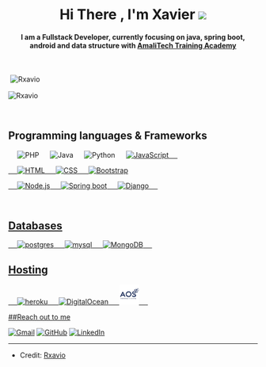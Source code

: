 
<h1 align="center">Hi There , I'm Xavier <img src="https://media.giphy.com/media/hvRJCLFzcasrR4ia7z/giphy.gif" width="35"></h1>

<h4 align="center">I am a Fullstack Developer, currently focusing on java, spring boot, android and data structure with <a href="https://amalitech.org/">AmaliTech Training Academy</a></h4>
<br>


<p>&nbsp;<img align="center" src="https://github-readme-stats.vercel.app/api?username=Rxavio&show_icons=true&locale=en&cache_seconds=86400&theme=dark" alt="Rxavio" /></p>

<p><img align="center" src="https://github-readme-stats.vercel.app/api/top-langs/?username=Rxavio&layout=compact&cache_seconds=86400&theme=dark" alt="Rxavio" /></p>

<!-- <p><img align="center" src="https://github-readme-streak-stats.herokuapp.com/?user=Rxavio&cache_seconds=86400&theme=dark" alt="Rxavio" /></p> -->
<br>

## Programming languages & Frameworks

<p align="left"> 
  &emsp;
    <img alt="PHP" src="https://img.shields.io/badge/PHP-%23777BB4.svg?logo=php&logoColor=white"/>
  &emsp;
    <img alt="Java" src="https://img.shields.io/badge/Java-%23007396.svg?logo=java&logoColor=white">
  &emsp;
    <img alt="Python" src="https://img.shields.io/badge/Python%20-%2314354C.svg?logo=python&logoColor=white">
  </a>
 &emsp;
  <a href="https://developer.mozilla.org/en-US/docs/Web/JavaScript" target="_blank"> 
     <img alt="JavaScript" src="https://img.shields.io/badge/JavaScript%20-%23F7DF1E.svg?logo=javascript&logoColor=black">
&emsp;
</p>

<p align="left"> 
  &emsp; 
   <img alt="HTML" src="https://img.shields.io/badge/HTML5%20-%23E34F26.svg?logo=html5&logoColor=white">  
  &emsp;
    <img alt="CSS" src="https://img.shields.io/badge/CSS%20-%231572B6.svg?logo=css3&logoColor=white">
   &emsp;
  <img alt="Bootstrap" src="https://img.shields.io/badge/Bootstrap-%23563D7C.svg?style=flat&logo=bootstrap&logoColor=white"/>
</p>


<p align="left"> 
  &emsp; 
   <img alt="Node.js" src="https://img.shields.io/badge/node.js-6DA55F?style=for-the-badge&logo=node.js&logoColor=white">
  &emsp;
   <img alt="Spring boot" src="https://img.shields.io/badge/spring-%236DB33F.svg?style=for-the-badge&logo=spring&logoColor=white">
   &emsp;
   <img alt="Django" src="https://img.shields.io/badge/django-%23092E20.svg?style=for-the-badge&logo=django&logoColor=white"/>
&emsp;	
</p>
<br/>

## Databases

<p align="left"> 
  &emsp;
    <img alt="postgres" src="https://img.shields.io/badge/postgres-%23316192.svg?style=for-the-badge&logo=postgresql&logoColor=white"/>
  &emsp;
    <img alt="mysql" src="https://img.shields.io/badge/mysql-%2300f.svg?style=for-the-badge&logo=mysql&logoColor=white">
  &emsp;
    <img alt="MongoDB" src="https://img.shields.io/badge/MongoDB-%234ea94b.svg?style=for-the-badge&logo=mongodb&logoColor=white">
&emsp;
</p>

## Hosting

<p align="left"> 
  &emsp;
    <img alt="heroku" src="https://img.shields.io/badge/heroku-%23430098.svg?style=for-the-badge&logo=heroku&logoColor=white"/>
  &emsp;
    <img alt="DigitalOcean" src="https://img.shields.io/badge/DigitalOcean-%230167ff.svg?style=for-the-badge&logo=digitalOcean&logoColor=white">
&emsp;
<img alt="aos" src="aos.png" width="40px" height="40px">
&emsp;
</p>

##Reach out to me
<p align="left">
	<a href="mailto:rucahoxavi@gmail.com"><img src="https://img.icons8.com/bubbles/50/000000/gmail.png" alt="Gmail"/></a>
	<a href="https://github.com/Rxavio"><img src="https://img.icons8.com/bubbles/50/000000/github.png" alt="GitHub"/></a>
	<a href="https://www.linkedin.com/in/xavier-rucahobatinya-36580912a/"><img src="https://img.icons8.com/bubbles/50/000000/linkedin.png" alt="LinkedIn"/></a>	
</p>

<hr/>

* Credit: [Rxavio](https://github.com/Rxavio)










